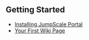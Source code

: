 ## Getting Started

- [Installing JumpScale Portal](Installation.md)
- [Your First Wiki Page](YourFirstWikiPage.md)
